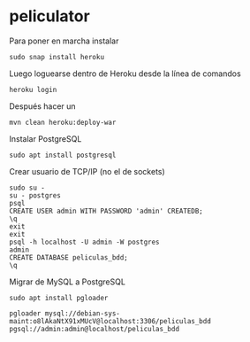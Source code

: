 # peliculator

Para poner en marcha instalar

`sudo snap install heroku`

Luego loguearse dentro de Heroku desde la línea de comandos

`heroku login`

Después hacer un 

`mvn clean heroku:deploy-war`

Instalar PostgreSQL

`sudo apt install postgresql`

Crear usuario de TCP/IP (no el de sockets)

```
sudo su -
su - postgres
psql
CREATE USER admin WITH PASSWORD 'admin' CREATEDB;
\q
exit
exit
psql -h localhost -U admin -W postgres
admin
CREATE DATABASE peliculas_bdd;
\q
```

Migrar de MySQL a PostgreSQL

`sudo apt install pgloader`

`pgloader mysql://debian-sys-maint:o8lAkaNtX91xMUcV@localhost:3306/peliculas_bdd pgsql://admin:admin@localhost/peliculas_bdd`
